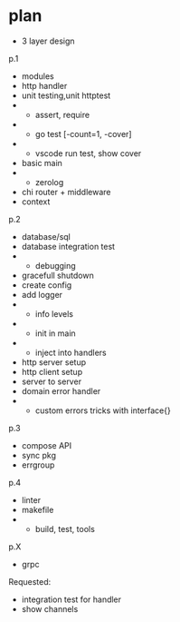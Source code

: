 # plan

- 3 layer design

p.1
- modules
- http handler 
- unit testing,unit httptest
- - assert, require 
- - go test [-count=1, -cover]
- - vscode run test, show cover
- basic main
- - zerolog
- chi router + middleware
- context 


p.2
- database/sql
- database integration test
- - debugging
- gracefull shutdown
- create config 
- add logger
- - info levels
- - init in main
- - inject into handlers
- http server setup
- http client setup
- server to server 
- domain error handler
- - custom errors tricks with interface{}

p.3
- compose API 
- sync pkg
- errgroup

p.4
- linter
- makefile
- - build, test, tools

p.X
- grpc


Requested:

- integration test for handler 
- show channels



